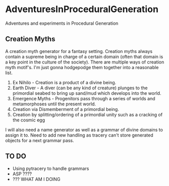 # AdventuresInProceduralGeneration
Adventures and experiments in Procedural Generation

## Creation Myths
A creation myth generator for a fantasy setting. Creation myths always contain a supreme being in charge of a certain domain (often that domain is a key point in the culture of the society). 
There are multiple ways of creation myth motif's. I'm just gonna hodgepodge them together into a reasonable list.
 
 1. Ex Nihilo - Creation is a product of a divine being.
 2. Earth Diver - A diver (can be any kind of creature) plunges to the primordial seabed to bring up sand/mud which develops into the world.
 3. Emergence Myths - Progenitors pass through a series of worlds and metamorphoses until the present world.
 4. Creation via Dismemberment of a primordial being.
 5. Creation by splitting/ordering of a primordial unity such as a cracking of the cosmic egg

I will also need a name generator as well as a grammar of divine domains to assign it to. Need to add new handling as tracery can't store generated objects for a next grammar pass.

## TO DO
- Using pytracery to handle grammars
- ASP ????
- ??? WHAT AM I DOING